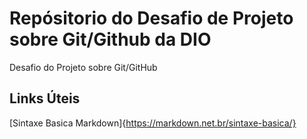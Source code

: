 # Repósitorio do Desafio de Projeto sobre Git/Github da DIO
Desafio do Projeto sobre Git/GitHub

## Links Úteis 
[Sintaxe Basica  Markdown]{https://markdown.net.br/sintaxe-basica/}
